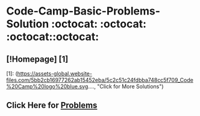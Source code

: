 # Code-Camp-Basic-Problems-Solution  :octocat: :octocat: :octocat::octocat:
## [!Homepage] [1]
[1]: (https://assets-global.website-files.com/5bb2cb16977262ab15452eba/5c2c51c24fdbba748cc5f709_Code%20Camp%20logo%20blue.svg...., "Click for More Solutions")
## Click Here for [Problems](https://bit.ly/2AOsbdX)

